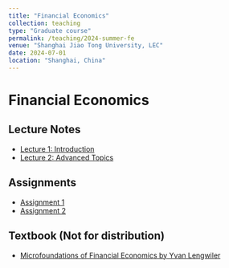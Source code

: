 ```yaml
---
title: "Financial Economics"
collection: teaching
type: "Graduate course"
permalink: /teaching/2024-summer-fe
venue: "Shanghai Jiao Tong University, LEC"
date: 2024-07-01
location: "Shanghai, China"
---
```


Financial Economics
====

Lecture Notes
-----
* [Lecture 1: Introduction](assets/pdfs/lecture-notes-1.pdf)
* [Lecture 2: Advanced Topics](assets/pdfs/lecture-notes-2.pdf)

Assignments
-----
* [Assignment 1](assets/pdfs/assignment-1.pdf)
* [Assignment 2](assets/pdfs/assignment-2.pdf)


Textbook (Not for distribution)
-----
* [Microfoundations of Financial Economics by Yvan Lengwiler](/files/2024-summer-fe/Lengwiler-Microfoundations.pdf)